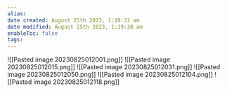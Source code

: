 ```yaml
---
alias: 
date created: August 25th 2023, 1:19:31 am
date modified: August 25th 2023, 1:19:38 am
enableToc: false
tags:
---
```

![[Pasted image 20230825012001.png]]
![[Pasted image 20230825012015.png]]
![[Pasted image 20230825012031.png]]
![[Pasted image 20230825012050.png]]
![[Pasted image 20230825012104.png]]
![[Pasted image 20230825012118.png]]